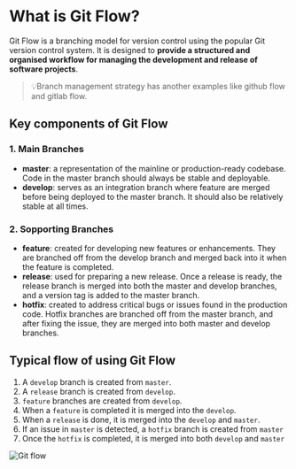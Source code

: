 # What is Git Flow?

Git Flow is a branching model for version control using the popular Git version control system. It is designed to **provide a structured and organised workflow for managing the development and release of software projects**.

> 💡Branch management strategy has another examples like github flow and gitlab flow.

## Key components of Git Flow

### 1. Main Branches

- **master**: a representation of the mainline or production-ready codebase. Code in the master branch should always be stable and deployable.
- **develop**: serves as an integration branch where feature are merged before being deployed to the master branch. It should also be relatively stable at all times.

### 2. Sopporting Branches

- **feature**: created for developing new features or enhancements. They are branched off from the develop branch and merged back into it when the feature is completed.
- **release**: used for preparing a new release. Once a release is ready, the release branch is merged into both the master and develop branches, and a version tag is added to the master branch.
- **hotfix**: created to address critical bugs or issues found in the production code. Hotfix branches are branched off from the master branch, and after fixing the issue, they are merged into both master and develop branches.

## Typical flow of using Git Flow

1. A `develop` branch is created from `master`.
2. A `release` branch is created from `develop`.
3. `feature` branches are created from `develop`.
4. When a `feature` is completed it is merged into the `develop`.
5. When a `release` is done, it is merged into the `develop` and `master`.
6. If an issue in `master` is detected, a `hotfix` branch is created from `master`
7. Once the `hotfix` is completed, it is merged into both `develop` and `master`

![Git flow](https://velog.velcdn.com/images%2Fseongwon97%2Fpost%2F5994c1a6-cdfd-4c73-84ea-842f9f7b001e%2Fimage.png)
